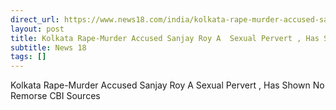 ```yaml
---
direct_url: https://www.news18.com/india/kolkata-rape-murder-accused-sanjay-roy-a-sexual-pervert-has-shown-no-remorse-cbi-sources-9023492.html
layout: post
title: Kolkata Rape-Murder Accused Sanjay Roy A  Sexual Pervert , Has Shown No Remorse  CBI Sources
subtitle: News 18
tags: []
---
```


Kolkata Rape-Murder Accused Sanjay Roy A  Sexual Pervert , Has Shown No Remorse  CBI Sources
